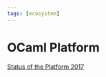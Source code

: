 ```yaml
---
tags: [ecosystem]
---
```


# OCaml Platform

[Status of the Platform 2017](https://speakerdeck.com/avsm/ocaml-platform-2017)
